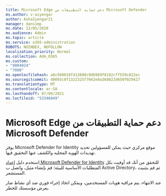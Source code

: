 ```yaml
---
title: Microsoft Edge دعم حماية التطبيقات من Microsoft Defender
ms.author: v-aiyengar
author: AshaIyengar21
manager: dansimp
ms.date: 12/05/2020
ms.audience: Admin
ms.topic: article
ms.service: o365-administration
ROBOTS: NOINDEX, NOFOLLOW
localization_priority: Normal
ms.collection: Adm_O365
ms.custom:
- "9004024"
- "7090"
ms.openlocfilehash: a8c560810f413680c9db969f8192cff559c022ec
ms.sourcegitcommit: 49093c0f1322325f7042e0a368022d650f029427
ms.translationtype: MT
ms.contentlocale: ar-SA
ms.lasthandoff: 07/09/2021
ms.locfileid: "53346049"
---
```

# <a name="microsoft-edges-support-for-microsoft-defender-application-guard"></a>Microsoft Edge دعم حماية التطبيقات من Microsoft Defender

يوفر Microsoft Defender for Identity موقع مركزي حيث يمكن للمسؤولين تحديد تهديدات الهوية المحليه والكشف عنها التحقيق فيها. 

استخدم دليل [إعداد Microsoft Defender for Identity](https://admin.microsoft.com/AdminPortal/Home?#/modernonboarding/microsoftdefenderforidentitysetupguide) للتحقق من أنك قد أوفيت بكل المتطلبات الأساسية للبيئة؛ قم بإنشاء مثيل، واتصل ب Active Directory، ثم قم بتثبيت المستشعر. 

عند الانتهاء، يتم مراقبة هويات المستخدمين، ويمكن اتخاذ إجراء فوري ضد أي نشاط ضار يعرض مؤسستك للخطر.

